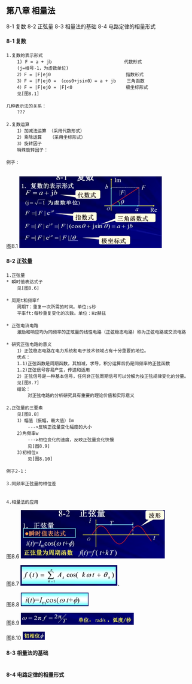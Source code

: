 ## 第八章  相量法

8-1 复数
8-2 正弦量
8-3 相量法的基础
8-4 电路定律的相量形式

#### 8-1 复数
```
1.复数的表示形式
	1) F = a + jb 							代数形式
	(j=根号-1，为虚数单位)
	2）F = |F|ej0 							指数形式
	3）F = |F|ej0 = （cos0+jsin0）= a + jb	   三角函数
	4）F = |F|ej0 = |F|<0					极坐标形式
	见[图8.1]
	
几种表示法的关系：
	???
	
2.复数运算
	1）加减法运算 （采用代数形式）
	2）乘除运算	 （采用坐标形式）
	3）旋转因子
	特殊旋转因子：
	
例子：
	
```
图8.1
<img src="img/8/8.1.png" style="zoom:60%;" />

#### 8-2 正弦量
```
1.正弦量
* 瞬时值表达式子
	见[图8.6]

* 周期t和频率f
	周期T：重复一次所需的时间。单位:s秒
	平率ft:每秒重复变化的次数。单位：Hz赫兹

* 正弦电流电路
	激励和响应均为同频率的正玹量的线性电路（正弦稳态电路）称为正弦电路或交流电路

* 研究正弦电路的意义
	1）正弦稳态电路在电力系统和电子技术领域占有十分重要的地位。
	优点：
	1.1)正弦函数是周期函数，其加减，求导，积分运算后仍是同频率的正弦函数
	1.2)正弦信号容易产生，传送和适用
	2）正弦信号是一种基本信号，任何非正弦周期信号可以分解为按正弦规律变化的分量。
	见[图8.7]
	结论：
		对正弦电路的分析研究具有重要的理论价值和实际意义
		
2.正弦量的三要素
	见[图8.8]
	1）幅值（振幅，最大值）Im
		--->反映正弦量变化幅度的大小
	2)角频率w
		--->相位变化的速度，反映正弦量变化快慢
		见[图8.9]
	3)初相位x
		见[图8.10]
		
例子2-1：
	
3.同频率正弦量的相位差


4.相量法的应用

```
图8.6
<img src="img/8/8.6.png" style="zoom:60%;" />

图8.7
<img src="img/8/8.7.png" style="zoom:60%;" />、

图8.8
<img src="img/8/8.8.png" style="zoom:60%;" />

图8.9
<img src="img/8/8.9.png" style="zoom:60%;" />

图8.10
<img src="img/8/8.10.png" style="zoom:60%;" />


#### 8-3 相量法的基础
```

```

#### 8-4 电路定律的相量形式
```

```

